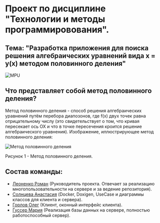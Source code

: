 # Проект по дисциплине "Технологии и методы программировования".
## Тема: "Разработка приложения для поиска решения алгебраических уравнений вида x = y(x) методом половинного деления"
![MPU](https://sun9-63.userapi.com/impg/0jYhtK5zxK1Aqd7cYGzFRw568Z0QtIVyzzafQQ/FBofYU7PV0s.jpg?size=1156x230&quality=95&sign=ee3b68fc621f72472d670a7545082a48&type=album)

## Что представляет собой метод половинного деления?
Метод половинного деления - способ решения алгебраических уравнений путём перебора диапозонов, где f(x) двух точек равна отрицательному числу (это свидетельствует о том, что кривая пересекает ось OX и что в точке пересечения кроится решение алгебраического уравнения).
Изображение, иллюстрирующее метод половинного деления:

![Метод половинного деления](https://encrypted-tbn0.gstatic.com/images?q=tbn:ANd9GcRUiwMr1ob1A5pYyNcrGqpbKdKNsYXWFP_2KA&s)

Рисунок 1 - Метод половинного деления.

## Состав команды:
* [Леоненко Роман](https://github.com/k0swel) (Руководитель проекта. Отвечает за реализацию многопользовательности на сервере и за ведение репозитория).
* [Солнцева Анастасия](https://github.com/Nastyasolnyyt) (Docker, Doxigen, UseCase и диаграммы классов для клиента и сервера).
* [Горлов Олег](https://github.com/OlegacyGold) (Клиент, оконный интерфейс клиента).
* [Гуссер Мария](https://github.com/Mariguss) (Реализация базы данных на сервере, полностью работоспособный сервер).
